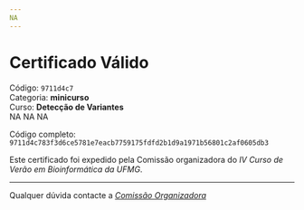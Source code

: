 ```yaml
---
NA
---
```


# Certificado Válido

Código: `9711d4c7`<br>
Categoria: **minicurso**<br>
Curso: **Detecção de Variantes**<br>
NA
NA
NA


Código completo: `9711d4c783f3d6ce5781e7eacb7759175fdfd2b1d9a1971b56801c2af0605db3`


Este certificado foi expedido pela Comissão organizadora do *IV Curso de Verão em Bioinformática da UFMG*.

----

Qualquer dúvida contacte a [_Comissão Organizadora_](<mailto:cursobioinfoufmg@gmail.com$subject=[Certificados]>)

